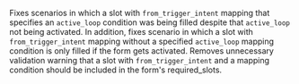 Fixes scenarios in which a slot with `from_trigger_intent` mapping that specifies an `active_loop` condition was being filled despite that `active_loop` not being activated.
In addition, fixes scenario in which a slot with `from_trigger_intent` mapping without a specified `active_loop` mapping condition is only filled if the form gets activated.
Removes unnecessary validation warning that a slot with `from_trigger_intent` and a mapping condition should be included in the form's required_slots.
